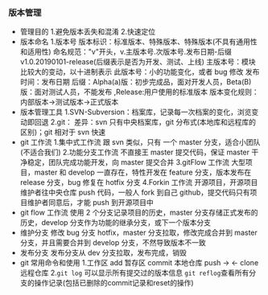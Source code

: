 ### 版本管理

- 管理目的 1.避免版本丢失和混淆 2.快速定位
- 版本命名 1.版本号
  版本标识：标准版本、特殊版本、特殊版本(不具有通用性和适用性)
  命名规范："v"开头，v.主版本号.次版本号.发布日期-后缀 v1.0.20190101-release(后缀表示是否为开发、测试、上线)
  主版本号：模块比较大的变动，以十进制表示
  此版本号：小的功能变化，或者 bug 修改
  发布时间：发布日期
  后缀：Alpha(a)版：初步完成品，面对开发人员，Beta(B)版：面对测试人员，不能发布 ,Release:用户使用的标准版本
  版本变化规则：内部版本->测试版本->正式版本
- 版本管理工具
  1.SVN-Subversion：档案库，记录每一次档案的变化，浏览变动即回退
  2.git：
  差异：svn 只有中央档案库，git 分布式(本地库和远程库的区别)；git 相对于 svn 快速
- git 工作流 1.集中式工作流
  跟 svn 类似，只有 一个 master 分支，适合小团队(不适合我们) 2.功能分支工作流
  不直接王 master 提交代码，保证 master 干净稳定，团队完成功能开发，向 master 提交合并
  3.gitFlow 工作流
  大型项目，master 和 develop 一直存在，特性开发在 feature 分支，版本发布在 release 分支，bug 修复在 hotfix 分支
  4.Forkin 工作流
  开源项目，开源项目维护者往中央仓库 push 代码，一般人 fork 到自己 github，提交代码只有项目维护者同意后，才能 push 到开源项目中
- git flow 工作流
  使用 2 个分支记录项目的历史，master 分支存储正式发布的历史，develop 分支作为功能的继承分支，或下一个版本分支
- 维护分支
  修改 bug 分支 hotfix，master 分支拉取，修改完成合并到 master 分支，并且需要合并到 develop 分支，不然导致版本不一致
- 发布分支
  发布分支从 dev 分支拉取，发布完成，销毁
- git 常用命令和使用
  1.工作区 add 暂存区 commit 本地仓库 push -> <- clone 远程仓库
  2.`git log` 可以显示所有提交过的版本信息 `git reflog`查看所有分支的操作记录(包括已删除的commit记录和reset的操作)
